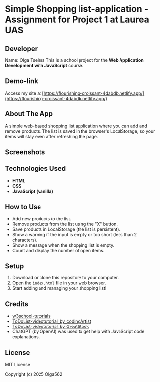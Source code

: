 # Simple Shopping list-application - Assignment for Project 1 at Laurea UAS

## Developer

Name: Olga Tselms
This is a school project for the **Web Application Development with JavaScript** course.

## Demo-link

Access my site at [https://flourishing-croissant-4dabdb.netlify.app/](https://flourishing-croissant-4dabdb.netlify.app/)

## About The App

A simple web-based shopping list application where you can add and remove products. The list is saved in the browser's LocalStorage, so your items will stay even after refreshing the page.

## Screenshots

## Technologies Used

- **HTML**
- **CSS**
- **JavaScript (vanilla)**

## How to Use

- Add new products to the list.
- Remove products from the list using the "X" button.
- Save products in LocalStorage (the list is persistent).
- Show a warning if the input is empty or too short (less than 2 characters).
- Show a message when the shopping list is empty.
- Count and display the number of open items.

## Setup

1. Download or clone this repository to your computer.
2. Open the `index.html` file in your web browser.
3. Start adding and managing your shopping list!

## Credits

- [w3school-tutorials](https://www.w3schools.com/js/default.asp)
- [ToDoList-videotutorial_by_codingArtist](https://www.youtube.com/watch?v=c48pBHlnsPE&t=978s)
- [ToDoList-videotutorial_by_GreatStack](https://www.youtube.com/watch?v=G0jO8kUrg-I&t=1236s)
- ChatGPT (by OpenAI) was used to get help with JavaScript code explanations.

## License

MIT License

Copyright (c) 2025 Olga562